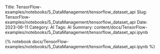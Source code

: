 Title: TensorFlow-examples/notebooks/5_DataManagement/tensorflow_dataset_api
Slug: TensorFlow-examples/notebooks/5_DataManagement/tensorflow_dataset_api
Date: 2023-06-11
Category: AI
Tags: AI
Summary: content/docs/TensorFlow-examples/notebooks/5_DataManagement/tensorflow_dataset_api.ipynb

{% notebook docs/TensorFlow-examples/notebooks/5_DataManagement/tensorflow_dataset_api.ipynb %}